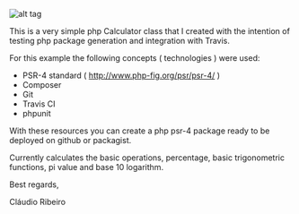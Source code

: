 ![alt tag](https://travis-ci.org/DailyMatters/SimpleCalculator.svg?branch=master)

This is a very simple php Calculator class that I created with the intention of testing php package generation and integration with Travis.

For this example the following concepts ( technologies ) were used:
- PSR-4 standard ( http://www.php-fig.org/psr/psr-4/ ) 
- Composer
- Git
- Travis CI
- phpunit

With these resources you can create a php psr-4 package ready to be deployed on github or packagist.

Currently calculates the basic operations, percentage, basic trigonometric functions, pi value and base 10 logarithm.

Best regards,

Cláudio Ribeiro
